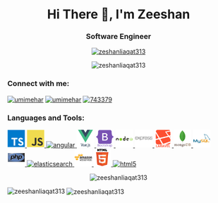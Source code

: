 <h1 align="center">Hi There 👋, I'm Zeeshan</h1>
<h3 align="center">Software Engineer</h3>

<p align="center"> <a href="https://twitter.com/zeshanliaqat313" target="blank"><img src="https://img.shields.io/twitter/follow/zeshanliaqat313?logo=twitter&style=for-the-badge" alt="zeshanliaqat313" /></a> </p>

<p align="center"> <img src="https://komarev.com/ghpvc/?username=zeshanliaqat313&label=Profile%20views&color=0e75b6&style=flat" alt="zeshanliaqat313" /> </p>

<h3 align="left">Connect with me:</h3>
<p align="left">
<a href="https://twitter.com/zeshanliaqat313" target="blank"><img align="center" src="https://raw.githubusercontent.com/rahuldkjain/github-profile-readme-generator/master/src/images/icons/Social/twitter.svg" alt="umimehar" height="30" width="40" /></a>
<a href="https://www.linkedin.com/in/zeeshanliaqat/" target="blank"><img align="center" src="https://raw.githubusercontent.com/rahuldkjain/github-profile-readme-generator/master/src/images/icons/Social/linked-in-alt.svg" alt="umimehar" height="30" width="40" /></a>
<a href="https://stackoverflow.com/users/8687139/zeeshan-liaqat" target="blank"><img align="center" src="https://raw.githubusercontent.com/rahuldkjain/github-profile-readme-generator/master/src/images/icons/Social/stack-overflow.svg" alt="743379" height="30" width="40" /></a>
</p>

<h3 align="left">Languages and Tools:</h3>
<p align="left"> 
<a href="https://www.typescriptlang.org/" target="_blank"> <img src="https://raw.githubusercontent.com/devicons/devicon/master/icons/typescript/typescript-original.svg" alt="typescript" width="40" height="40"/> </a>
<a href="https://developer.mozilla.org/en-US/docs/Web/JavaScript" target="_blank"> <img src="https://raw.githubusercontent.com/devicons/devicon/master/icons/javascript/javascript-original.svg" alt="javascript" width="40" height="40"/> </a>
<a href="https://angular.io" target="_blank"> <img src="https://angular.io/assets/images/logos/angular/angular.svg" alt="angular" width="40" height="40"/> </a> 
<a href="https://vuejs.org/" target="_blank"> <img src="https://raw.githubusercontent.com/devicons/devicon/master/icons/vuejs/vuejs-original-wordmark.svg" alt="vuejs" width="40" height="40"/> </a>
<a href="https://getbootstrap.com" target="_blank"> <img src="https://raw.githubusercontent.com/devicons/devicon/master/icons/bootstrap/bootstrap-plain-wordmark.svg" alt="bootstrap" width="40" height="40"/> 
<a href="https://nodejs.org" target="_blank"> <img src="https://raw.githubusercontent.com/devicons/devicon/master/icons/nodejs/nodejs-original-wordmark.svg" alt="nodejs" width="40" height="40"/> </a>
<a href="https://expressjs.com" target="_blank"> <img src="https://raw.githubusercontent.com/devicons/devicon/master/icons/express/express-original-wordmark.svg" alt="express" width="40" height="40"/> </a>
<a href="https://laravel.com/" target="_blank"> <img src="https://raw.githubusercontent.com/devicons/devicon/master/icons/laravel/laravel-plain-wordmark.svg" alt="laravel" width="40" height="40"/> </a>
<a href="https://www.mongodb.com/" target="_blank"> <img src="https://raw.githubusercontent.com/devicons/devicon/master/icons/mongodb/mongodb-original-wordmark.svg" alt="mongodb" width="40" height="40"/> </a>
<a href="https://www.mysql.com/" target="_blank"> <img src="https://raw.githubusercontent.com/devicons/devicon/master/icons/mysql/mysql-original-wordmark.svg" alt="mysql" width="40" height="40"/> </a>
<a href="https://www.php.net" target="_blank"> <img src="https://raw.githubusercontent.com/devicons/devicon/master/icons/php/php-original.svg" alt="php" width="40" height="40"/> </a>
<a href="https://www.elastic.co" target="_blank"> <img src="https://www.vectorlogo.zone/logos/elastic/elastic-icon.svg" alt="elasticsearch" width="40" height="40"/> </a>
<a href="https://aws.amazon.com" target="_blank"> <img src="https://raw.githubusercontent.com/devicons/devicon/master/icons/amazonwebservices/amazonwebservices-original-wordmark.svg" alt="aws" width="40" height="40"/> </a> 
<a href="https://www.w3.org/html/" target="_blank"> <img src="https://raw.githubusercontent.com/devicons/devicon/master/icons/html5/html5-original-wordmark.svg" alt="html5" width="40" height="40"/> </a> 
<a href="https://www.w3.org/TR/2001/WD-css3-roadmap-20010523" target="_blank"> <img src="https://cdn.jsdelivr.net/gh/devicons/devicon/icons/css3/css3-original-wordmark.svg" alt="html5" width="40" height="40"/> </a> 
</a>

<p align="center" ><img src="https://github-readme-streak-stats.herokuapp.com/?user=zeeshanliaqat313&" alt="zeeshanliaqat313" /></p>
<p><img align="left" src="https://github-readme-stats.vercel.app/api/top-langs?username=zeeshanliaqat313&show_icons=true&locale=en&layout=compact" alt="zeeshanliaqat313" /></p>

<p>&nbsp;<img align="center" src="https://github-readme-stats.vercel.app/api?username=zeeshanliaqat313&show_icons=true&locale=en" alt="zeeshanliaqat313" /></p>

